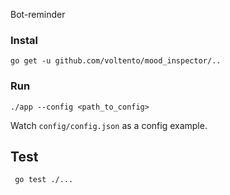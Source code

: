 Bot-reminder

### Instal
`go get -u github.com/voltento/mood_inspector/..`

### Run
`./app --config <path_to_config>`

Watch `config/config.json` as a config example.

## Test
` go test ./...`